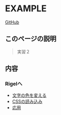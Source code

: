 # EXAMPLE
[GitHub](https://github.com/PP-Pixel/example/html-css/2/)  

<!--
1. [このページの説明](#このページの説明)
2. [内容](#内容)
3. [Rigelへ](#Rigelへ)
-->

## このページの説明
> 実習２

## 内容

### Rigelへ
- [文字の色を変える](./lesson1/)
- [CSSの読み込み](./lesson2/)
- [応用](./lesson3/)